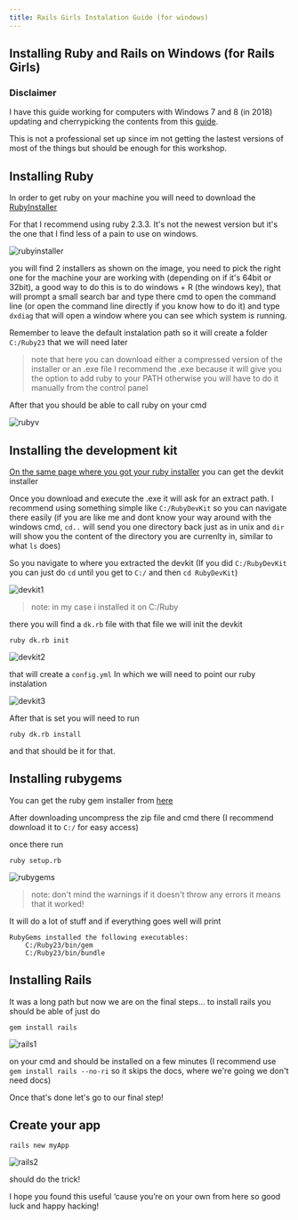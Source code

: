 ```yaml
---
title: Rails Girls Instalation Guide (for windows)
---
```


## Installing Ruby and Rails on Windows (for Rails Girls)

### Disclaimer

I have this guide working for computers with Windows 7 and 8 (in 2018) updating and cherrypicking the contents from this [guide](https://medium.com/ruby-on-rails-web-application-development/how-to-install-rubyonrails-on-windows-7-8-10-complete-tutorial-2017-fc95720ee059).

This is not a professional set up since im not getting the lastest versions of most of the things but should be enough for this workshop.



## Installing Ruby

In order to get ruby on your machine you will need to download the [RubyInstaller](https://rubyinstaller.org/)

For that I recommend using ruby 2.3.3. It's not the newest version but it's the one that I find less of a pain to use on windows.

![rubyinstaller](https://github.com/lucas-aragno/railsgirlsguide/blob/master/assets/rubyinstaller.png?raw=true)


you will find 2 installers as shown on the image, you need to pick the right one for the machine your are working with (depending on if it's 64bit or 32bit), a good way to do this is to do windows + R (the windows key), that will prompt a small search bar and type there cmd to open the command line (or open the command line directly if you know how to do it) and type `dxdiag` that will open a window where you can see which system is running.

Remember to leave the default instalation path so it will create a folder `C:/Ruby23` that we will need later


> note that here you can download either a compressed version of the installer or an .exe file I recommend the .exe because it will give you the option to add ruby to your PATH otherwise you will have to do it manually from the control panel



After that you should be able to call ruby on your cmd

![rubyv](https://github.com/lucas-aragno/railsgirlsguide/blob/master/assets/rubyv.png?raw=true)


## Installing the development kit

[On the same page where you got your ruby installer](https://rubyinstaller.org/downloads/) you can get the devkit installer


Once you download and execute the .exe it will ask for an extract path. I recommend using something simple like `C:/RubyDevKit` so you can navigate there easily (if you are like me and dont know your way around with the windows cmd, `cd..` will send you one directory back just as in unix and `dir` will show you the content of the directory you are currenlty in, similar to what `ls` does)

So you navigate to where you extracted the devkit (If you did `C:/RubyDevKit` you can just do `cd` until you get to `C:/` and then `cd RubyDevKit`)

![devkit1](https://github.com/lucas-aragno/railsgirlsguide/blob/master/assets/devkit.png?raw=true)

> note: in my case i installed it on C:/Ruby



there you will find a `dk.rb` file with that file we will init the devkit



```
ruby dk.rb init
```

![devkit2](https://github.com/lucas-aragno/railsgirlsguide/blob/master/assets/devkit15.png?raw=true)

that will create a `config.yml` In which we will need to point our ruby instalation

![devkit3](https://github.com/lucas-aragno/railsgirlsguide/blob/master/assets/devkit2.png?raw=true)


After that is set you will need to run

```
ruby dk.rb install
```

and that should be it for that.


## Installing rubygems

You can get the ruby gem installer from [here](https://rubygems.org/pages/download)

After downloading uncompress the zip file and cmd there (I recommend download it to `C:/` for easy access)

once there run 

```
ruby setup.rb
```

![rubygems](https://github.com/lucas-aragno/railsgirlsguide/blob/master/assets/rubygems.png?raw=true)

> note: don't mind the warnings if it doesn't throw any errors it means that it worked!


It will do a lot of stuff and if everything goes well will print

```
RubyGems installed the following executables:
    C:/Ruby23/bin/gem
    C:/Ruby23/bin/bundle
```


## Installing Rails

It was a long path but now we are on the final steps... to install rails you should be able of just do

```
gem install rails
```

![rails1](https://github.com/lucas-aragno/railsgirlsguide/blob/master/assets/rails%201.png?raw=true)

on your cmd and should be installed on a few minutes (I recommend use `gem install rails --no-ri` so it skips the docs, where we're going we don't need docs)

Once that's done let's go to our final step!

## Create your app

```
rails new myApp
```

![rails2](https://github.com/lucas-aragno/railsgirlsguide/blob/master/assets/rails2.png?raw=true)

should do the trick! 


I hope you found this useful ‘cause you’re on your own from here so good luck and happy hacking!




